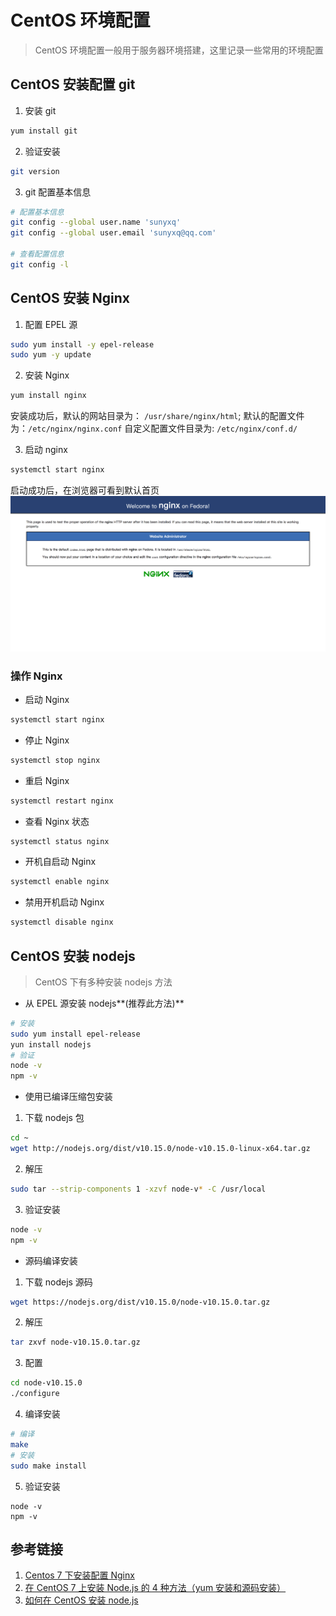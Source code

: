 # CentOS 环境配置

> CentOS 环境配置一般用于服务器环境搭建，这里记录一些常用的环境配置

## CentOS 安装配置 git

1. 安装 git

```sh
yum install git
```

2. 验证安装

```sh
git version
```

3. git 配置基本信息

```sh
# 配置基本信息
git config --global user.name 'sunyxq'
git config --global user.email 'sunyxq@qq.com'

# 查看配置信息
git config -l
```

## CentOS 安装 Nginx

1. 配置 EPEL 源

```sh
sudo yum install -y epel-release
sudo yum -y update
```

2. 安装 Nginx

```sh
yum install nginx
```

安装成功后，默认的网站目录为： `/usr/share/nginx/html`;
默认的配置文件为：`/etc/nginx/nginx.conf`
自定义配置文件目录为: `/etc/nginx/conf.d/`

3. 启动 nginx

```sh
systemctl start nginx
```

启动成功后，在浏览器可看到默认首页
![nginx start](./images/nginx_start.png)

### 操作 Nginx

- 启动 Nginx

```sh
systemctl start nginx
```

- 停止 Nginx

```sh
systemctl stop nginx
```

- 重启 Nginx

```sh
systemctl restart nginx
```

- 查看 Nginx 状态

```sh
systemctl status nginx
```

- 开机自启动 Nginx

```sh
systemctl enable nginx
```

- 禁用开机启动 Nginx

```sh
systemctl disable nginx
```

## CentOS 安装 nodejs

> CentOS 下有多种安装 nodejs 方法

- 从 EPEL 源安装 nodejs**(推荐此方法)**

```sh
# 安装
sudo yum install epel-release
yun install nodejs
# 验证
node -v
npm -v
```

- 使用已编译压缩包安装

1. 下载 nodejs 包

```sh
cd ~
wget http://nodejs.org/dist/v10.15.0/node-v10.15.0-linux-x64.tar.gz
```

2. 解压

```sh
sudo tar --strip-components 1 -xzvf node-v* -C /usr/local
```

3. 验证安装

```sh
node -v
npm -v
```

- 源码编译安装

1. 下载 nodejs 源码

```sh
wget https://nodejs.org/dist/v10.15.0/node-v10.15.0.tar.gz
```

2. 解压

```sh
tar zxvf node-v10.15.0.tar.gz
```

3. 配置

```sh
cd node-v10.15.0
./configure
```

4. 编译安装

```sh
# 编译
make
# 安装
sudo make install
```

5. 验证安装

```
node -v
npm -v
```

## 参考链接

1. [Centos 7 下安装配置 Nginx](https://developer.aliyun.com/article/699966)
2. [在 CentOS 7 上安装 Node.js 的 4 种方法（yum 安装和源码安装）](https://www.cnblogs.com/fps2tao/p/9956139.html)
3. [如何在 CentOS 安装 node.js](https://blog.csdn.net/lu_embedded/article/details/79138650)
